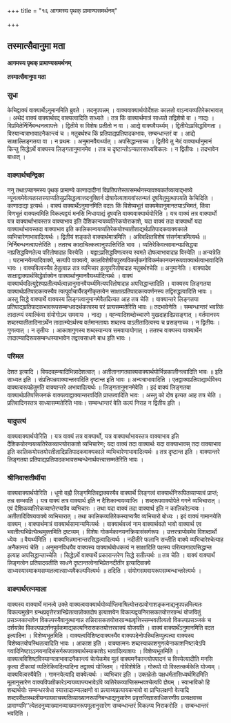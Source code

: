+++
title = "१६ आगमस्य पृथक् प्रामाण्यसमर्थनम्"

+++


## तस्मात्सैवानुमा मता

**आगमस्य पृथक् प्रामाण्यसमर्थनम्**

**तस्मात्सैवानुमा मता**

### **सुधा**

केचिद्वाक्यं वाक्यार्थेऽनुमानमिति ब्रुवते । तदनुपपन्नम् । वाक्यवाक्यार्थयोर्देशतः कालतो वाऽन्वयव्यतिरेकाभावात् । अथेदं वाक्यं वाक्यार्थवद् वाक्यत्वादिति साध्यते । तत्र किं वाक्यार्थमात्रं साध्यते तद्विशेषो वा । नाद्यः । विप्रमितेर्निर्निबन्धनत्वापत्तेः । द्वितीये स विशेषः प्रतीतो न वा । आद्ये वाक्यवैयर्थ्यम् । द्वितीयेऽप्रसिद्धविणता । विस्यान्यत्राभावादनैकान्त्यं च । मतुबर्थश्च किं प्रतिपाद्यप्रतिपादकभावः, सम्बन्धान्तरं वा । आद्ये साक्षाल्लिङ्गतया वा । न प्रथमः । अनुमानवैयर्थ्यात् । अपसिद्धान्ताच्च । द्वितीये तु नेदं वाक्यार्थानुमानं किन्तु सिद्धेऽर्थे वाक्यस्य लिङ्गतानुमानमेव । तत्र च दृष्टान्तोऽन्यतरसाध्यविकलः । न द्वितीयः । तदभावेन बाधात् ।

### **वाक्यार्थचन्द्रिका**

ननु तथाऽप्यागमस्य पृथक् प्रामाण्ये काणादादीनां विप्रतिपत्तेस्तत्समर्थनस्यावश्यकर्तव्यत्वाद्भाष्ये न्यूनत्वमेवेत्यतस्तस्याप्यतिसुप्रसिद्धत्वात्तदनुक्तिर्न दोषायेत्याशयवांस्तन्मतं दूषयितुमुत्थापयति केचिदिति । काणादाद्या इत्यर्थः । वाक्यं वाक्यार्थेऽनुमानमिति वदतः किं विशेष्यभूतं वाक्यमेवानुमानतयाऽभिमतं, किंवा विणभूतं वाक्यत्वमिति विकल्पद्वयं मनसि निधायाद्यं दूषयति वाक्यवाक्यार्थयोरिति । यत्र वाक्यं तत्र वाक्यार्थो यत्र वाक्यार्थाभावस्तत्र वाक्याभाव इति दैशिकान्वयव्यतिरेकयोराकाशे, यदा वाक्यं तदा वाक्यार्थो यदा वाक्यार्थाभावस्तदा वाक्याभाव इति कालिकान्वयव्यतिरेकयोश्चातीताद्यर्थप्रतिपादकवाक्यकाले व्यभिचारेणाभावादित्यर्थः । द्वितीयं शङ्कते वाक्यार्थमात्रमिति । अविवक्षितविशेषं संसर्गमात्रमित्यर्थः ॥ निर्निबन्धनत्वापत्तेरिति । ततश्च कादाचित्कत्वानुपपत्तिरिति भावः । व्यतिरेकिवत्सामान्यप्रसिद्ध्या नाप्रसिद्धविणतेत्य परितोषादाह विस्येति । यद्वाऽप्रसिद्धविणत्वस्य स्वमते दोषत्वाभावादाह विस्येति ॥ अन्यत्रेति । घटमानयेत्यादिवाक्ये, सत्यपि वाक्यत्वे, कालविशेषीयपुरुषविकर्तृकगोविकर्मकानयनरूपवाक्यार्थत्वाभावादिति भावः । वाक्यवित्वस्यैव हेतुत्वान्न तत्र व्यभिचार इत्युपरितोषादाह मतुबर्थश्चेति ॥ अनुमानेति । वाक्यादेव साक्षाद्वाक्यार्थसिद्धेर्वाक्येन वाक्यार्थानुमानवैयर्थ्यादित्यर्थः । वाक्यं वाक्यार्थवदित्युद्देश्यप्रतीत्यर्थत्वान्नानुमानवैयर्थ्यमित्यपरितोषादाह अपसिद्धान्तादिति । वाक्यस्य लिङ्गतया वाक्यार्थप्रतिपादकत्वस्यैव त्वत्पूर्वाचार्यैरङ्गीकृतत्वेन साक्षात्प्रतिपादकत्ववर्णनस्य तद्विरुद्धत्वादिति भावः । अस्तु सिद्धे वाक्यार्थे वाक्यस्य लिङ्गत्वानुमानमेवैतदित्यत आह तत्र चेति । वाक्यान्तरे लिङ्गतया प्रतिपाद्यप्रतिपादकभावरूपसम्बन्धवदर्थकत्वस्य परं प्रत्यसम्मतेरिति भावः ॥ तदभावेनेति । सम्बन्धान्तरं भवत्किं तादात्म्यं स्यात्किंवा संयोगोऽथ समवायः । नाद्यः । वह्न्यादिशब्दोच्चारणे मुखदाहादिप्रसङ्गात् । वर्तमानस्य शब्दस्यातीतादिनाऽर्थेन तादात्म्येऽर्थस्य वर्तमानतायाः शब्दस्य वाऽतीतादित्वस्य च प्रसङ्गाच्च । न द्वितीयः । गुणत्वात् । न तृतीयः । आकाशगुणस्य शब्दस्यान्यत्र समवायायोगात् । ततश्च वाक्यस्य वाक्यार्थेन तादात्म्यादिरूपसम्बन्धस्याभावेन तद्वत्त्वसाधने बाध इति भावः ।

### **परिमल**

देशत इत्यादि । वियदवह्न्यादिभिन्नादेशत्वात् । अतीतानागतवाक्यवाक्यार्थयोर्भिन्नकालीनत्वादिति भावः ॥ इति साध्यत इति । संप्रतिपन्नवाक्यान्तरवदिति दृष्टान्त इति भावः ॥ अन्यत्राभावादिति । एतद्वाक्यप्रतिपाद्यार्थविस्य वाक्यत्वरूपहेतुमति वाक्यान्तरे अभावादित्यर्थः ॥ लिङ्गतानुमानमेवेति । इदं वाक्यं लिङ्गतया वाक्यार्थप्रतिपत्तिजनकं वाक्यत्वाद्वाक्यान्तरवदिति प्राप्तत्वादिति भावः । अस्तु को दोष इत्यत आह तत्र चेति । प्रतिवादिनस्तत्र साध्यासम्मतेरिति भावः। सम्बन्धान्तरं वेति कल्पं निराह न द्वितीय इति ।

### **यादुपत्यं**

वाक्यवाक्यार्थयोरिति । यत्र वाक्यं तत्र वाक्यार्थो, यत्र वाक्यार्थाभावस्तत्र वाक्याभाव इति दैशिकयोरन्वयव्यतिरेकव्याप्त्योराकाशे व्यभिचारेण; यदा वाक्यं तदा वाक्यार्थः यदा वाक्याभावस् तदा वाक्याभाव इति कालिकयोस्तयोरतीतादिप्रतिपादकवाक्यकाले व्यभिचारेणाभावादित्यर्थः ॥ तत्र दृष्टान्त इति । वाक्यान्तरे लिङ्गतया प्रतिपाद्यप्रतिपादकभावसम्बन्धेनार्थवत्त्वासम्मतेरिति भावः ।

### **श्रीनिवासतीर्थीया**

वाक्यवाक्यार्थयोरिति । धूमो वह्नौ लिङ्गमितिवद्वाक्यस्यैव वाक्यार्थे लिङ्गत्वं वाक्यार्थनिरूपितव्याप्यत्वं प्राप्तं; तन्न सम्भवति । यत्र वाक्यं तत्र वाक्यार्थ इति न दैशिकान्वयव्याप्तिः । शब्दरूपवाक्योपेते गगने व्यभिचारात् । एवं दैशिकव्यतिरेकव्याप्तेरप्यत्रैव व्यभिचारः । तथा यदा वाक्यं तदा वाक्यार्थ इति न कालिकोऽन्वयः । अतीतादिविषयवाक्ये व्यभिचारात् । तथा कालिकव्यतिरेकस्याप्यत्रैव व्यभिचारो बोध्यः । इदं वाक्यं गामानयेति वाक्यम् । वाक्यार्थमात्रं वाक्यार्थसामान्यमित्यर्थः । वाक्यार्थवत्त्वं नाम वाक्यार्थवतो भावो वाक्यार्थ एव भवतीत्यभिप्रेत्येत्थमुक्तमिति द्रष्टव्यम् । विशेषः गोकर्मकानयनक्रियासंसर्गरूपः । उत्तरत्राप्येवमेव विशब्दार्थो ध्येयः ॥ वैयर्थ्यमिति । वाक्यभिन्नमानान्तरसिद्धत्वादित्यर्थः । नदीतीरे फलानि सन्तीति वाक्ये व्यभिचारेश्चेत्याह अनैकान्त्यं चेति । अनुमानविधयैव वाक्यस्य वाक्यार्थबोधकत्वं न साक्षादिति पक्षस्य परित्यागादपसिद्धान्त इत्याह अपसिद्धान्ताच्चेति । सिद्धेऽर्थे वाक्यार्थे प्रकारान्तरेण सिद्धे सतीत्यर्थः ॥ तत्र चेति । वाक्यं वाक्यार्थं लिङ्गत्वेन प्रतिपादयतीति साधने दृष्टान्तत्वेनाभिप्रेतनदीतीर इत्यादिवाक्ये साध्यस्यास्माकमसम्मतत्वात्साध्यवैकल्यमित्यर्थः ॥ तदिति । संयोगसमवायरूपसम्बन्धान्तरेत्यर्थः ।

### **वाक्यार्थरत्नमाला**

वाक्यस्य वाक्यार्थे मानत्वे उक्ते वाक्यत्ववाक्यार्थयोर्व्याप्तिमाश्रित्योत्तरप्रयोगाशङ्कनाद्यनुपपन्नमित्यतः विकल्पमुखेन ग्रन्थप्रवृत्तेरत्राभिप्रेतत्वान्नोक्तदोष इत्याशयेन विकल्पद्वयनिरासकतयोत्तरग्रन्थं योजयितुं प्रसञ्जकाभावेन विकल्पस्यैवानुत्थानान्न तन्निरासकतयोत्तरग्रन्थप्रवृत्तिस्सम्भवतीत्यतो विकल्पप्रसञ्जकं च दर्शयन्नेव विकल्पप्रदर्शनपूर्वकमाद्यकल्पनिरासकतयोत्तरवाक्यं योजयति । वाक्यं वाक्यार्थेऽनुमानमिति वदत इत्यादिना । विशेष्यभूतमिति । वाक्यत्वविशिष्टवाक्यस्यैव वाक्यपदेनोपस्थितिव्युत्पत्या वाक्यस्य विशेष्यतयोपस्थितत्वादिति भावः । आकाश इति । वाक्यात्मनः शब्दस्याकाशगुणत्वेनाकाशनिष्टत्वेऽपि गवादिनिष्टाऽऽनयनादिसंसर्गरूपवाक्यार्थस्याकाशेऽ भावादित्याशयः । विशेष्यभूतमिति । वाक्यत्वविशिष्टविस्यान्यत्राभावादनैकान्त्यं चेत्येकमेव मूलं वाक्यमनैकान्त्योपपादनं च विस्येत्यादीति मनसि कृत्वा टीकायां व्यतिरेकिवदित्यादिना तद्वाक्यं योजितम् । गोविशेषेति । गोरूपो यो विस्तत्कर्मकेति योज्यम् । वाक्यवित्वस्यैवेति । गामनयेत्यादि वाक्येत्यर्थः । व्यभिचार इति । उक्तहेतोः पक्षधर्मतासिध्यर्थमिदमिति मूलानुसारेण वाक्यविपक्षीकारेऽन्वयव्याप्त्यभावेऽपि व्यतिरेकव्याप्तिसम्भवश्चेत्यपि ज्ञेयम् । स्वाभाविको हि शब्दार्थयोः सम्बन्धस्त्रेधा स्यात्तादात्म्यलक्षणो वा प्रत्याय्यप्रत्यायकभावो वा प्राप्तिलक्षणो वेत्यादि शब्दपरीक्षास्थलीयन्यायवाचस्पतिव्याख्यानरूपनिबन्धाद्यनुसारेण प्रवृत्तजिज्ञासाधिकरणीय प्रत्यक्षवच्च प्रामाण्यमि’’त्येतदनुव्याख्यानव्याख्यानरूपमूलानुसारेण सम्बन्धान्तरं विकल्प्य निराकरोति । सम्बन्धान्तरं भवदिति ।

